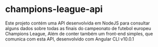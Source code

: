 # champions-league-api

Este projeto contém uma API desenvolvida em NodeJS para consultar alguns dados sobre todas as finais do campeonato de futebol europeu Champions League,
Além de conter também um front-end simples, que comunica com esta API, desenvolvido com Angular CLI v10.0.1
